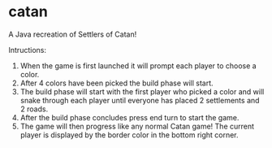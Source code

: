 # catan
A Java recreation of Settlers of Catan! 

Intructions:
1. When the game is first launched it will prompt each player to choose a color.
2. After 4 colors have been picked the build phase will start.
3. The build phase will start with the first player who picked a color 
and will snake through each player until everyone has placed 2 settlements and 2 roads.
4. After the build phase concludes press end turn to start the game. 
5. The game will then progress like any normal Catan game! The current 
player is displayed by the border color in the bottom right corner.